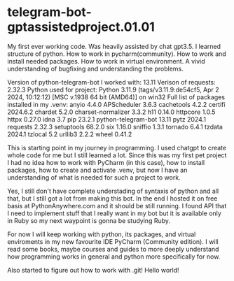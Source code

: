 # telegram-bot-gptassistedproject.01.01
My first ever working code. Was heavily assisted by chat gpt3.5. I learned structure of python. How to work in pycharm(community). How to work and install needed packages. How to work in virtual environment. A vivid understanding of bugfixing and understanding the problems.

Version of python-telegram-bot I worked with: 13.11
Verison of requests: 2.32.3
Python used for project: Python 3.11.9 (tags/v3.11.9:de54cf5, Apr  2 2024, 10:12:12) [MSC v.1938 64 bit (AMD64)] on win32
Full list of packages installed in my .venv: 
anyio               4.4.0
APScheduler         3.6.3
cachetools          4.2.2
certifi             2024.6.2
chardet             5.2.0
charset-normalizer  3.3.2
h11                 0.14.0
httpcore            1.0.5
httpx               0.27.0
idna                3.7
pip                 23.2.1
python-telegram-bot 13.11
pytz                2024.1
requests            2.32.3
setuptools          68.2.0
six                 1.16.0
sniffio             1.3.1
tornado             6.4.1
tzdata              2024.1
tzlocal             5.2
urllib3             2.2.2
wheel               0.41.2

This is starting point in my journey in programming. I used chatgpt to create whole code for me but I still learned a lot. Since this was my first pet project I had no idea how to work with PyCharm (in this case), 
how to install packages, how to create and activate .venv, but now I have an understanding of what is needed for such a project to work. 

Yes, I still don't have complete understading of syntaxis of python and all that, but I still got a lot from making this bot. In the end I hosted it on free basis at PythonAnywhere.com and it should be still running. 
I found API that I need to implement stuff that I really want in my bot but it is available only in Ruby so my next waypoint is gonna be studying Ruby. 

For now I will keep working with python, its packages, and virtual enviroments in my new favourite IDE PyCharm (Community edition). I will read some books, maybe courses and guides to more deeply understand how
programming works in general and python more specifically for now. 

Also started to figure out how to work with .git! Hello world! 

